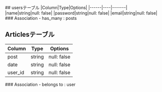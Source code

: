 ## usersテーブル
|Column|Type|Options|
|------|----|-------|
|name|string|null: false|
|password|string|null: false|
|email|string|null: false|
### Association
- has_many : posts

## Articlesテーブル
|Column|Type|Options|
|------|----|-------|
|post|string|null: false|
|date|string|null: false|
|user_id|string|null: false|
### Association
- belongs to : user